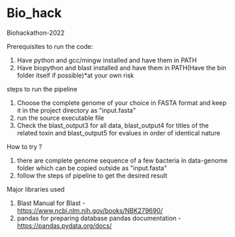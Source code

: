 # Bio_hack
 Biohackathon-2022

 Prerequisites to run the code:
 1. Have python and gcc/mingw installed and have them in PATH
 2. Have biopython and blast installed and have them in PATH(Have the bin folder itself if possible)*at your own risk

steps to run the pipeline
 1. Choose the complete genome of your choice in FASTA format and keep it in the project directory as "input.fasta"
 2. run the source executable file
 3. Check the blast_output3 for all data, blast_output4 for titles of the related toxin and blast_output5 for evalues in order of identical nature

How to try ?
 1. there are complete genome sequence of a few bacteria in data-genome folder which can be copied outside as "input.fasta"
 2. follow the steps of pipeline to get the desired result 

Major libraries used

 1. Blast
    Manual for Blast - https://www.ncbi.nlm.nih.gov/books/NBK279690/
 2. pandas for preparing database
    pandas documentation - https://pandas.pydata.org/docs/
